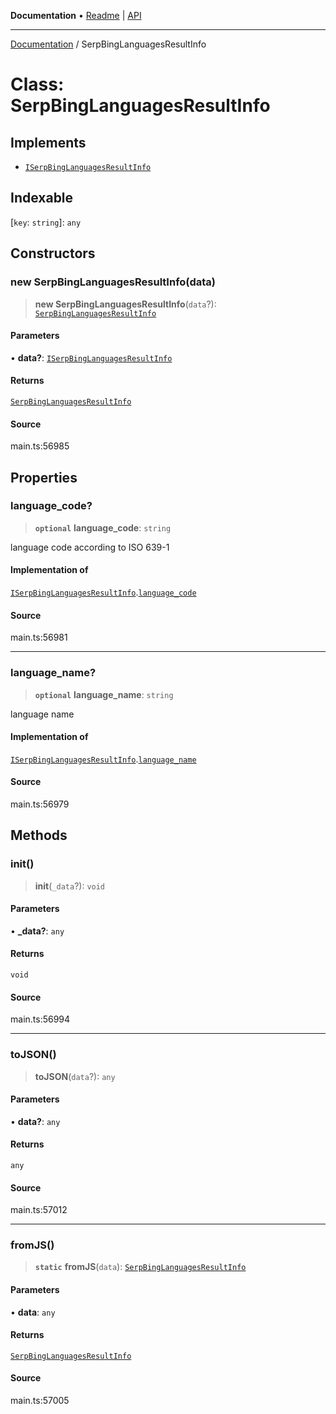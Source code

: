 **Documentation** • [Readme](../README.md) \| [API](../globals.md)

***

[Documentation](../README.md) / SerpBingLanguagesResultInfo

# Class: SerpBingLanguagesResultInfo

## Implements

- [`ISerpBingLanguagesResultInfo`](../interfaces/ISerpBingLanguagesResultInfo.md)

## Indexable

 \[`key`: `string`\]: `any`

## Constructors

### new SerpBingLanguagesResultInfo(data)

> **new SerpBingLanguagesResultInfo**(`data`?): [`SerpBingLanguagesResultInfo`](SerpBingLanguagesResultInfo.md)

#### Parameters

• **data?**: [`ISerpBingLanguagesResultInfo`](../interfaces/ISerpBingLanguagesResultInfo.md)

#### Returns

[`SerpBingLanguagesResultInfo`](SerpBingLanguagesResultInfo.md)

#### Source

main.ts:56985

## Properties

### language\_code?

> **`optional`** **language\_code**: `string`

language code according to ISO 639-1

#### Implementation of

[`ISerpBingLanguagesResultInfo`](../interfaces/ISerpBingLanguagesResultInfo.md).[`language_code`](../interfaces/ISerpBingLanguagesResultInfo.md#language_code)

#### Source

main.ts:56981

***

### language\_name?

> **`optional`** **language\_name**: `string`

language name

#### Implementation of

[`ISerpBingLanguagesResultInfo`](../interfaces/ISerpBingLanguagesResultInfo.md).[`language_name`](../interfaces/ISerpBingLanguagesResultInfo.md#language_name)

#### Source

main.ts:56979

## Methods

### init()

> **init**(`_data`?): `void`

#### Parameters

• **\_data?**: `any`

#### Returns

`void`

#### Source

main.ts:56994

***

### toJSON()

> **toJSON**(`data`?): `any`

#### Parameters

• **data?**: `any`

#### Returns

`any`

#### Source

main.ts:57012

***

### fromJS()

> **`static`** **fromJS**(`data`): [`SerpBingLanguagesResultInfo`](SerpBingLanguagesResultInfo.md)

#### Parameters

• **data**: `any`

#### Returns

[`SerpBingLanguagesResultInfo`](SerpBingLanguagesResultInfo.md)

#### Source

main.ts:57005
